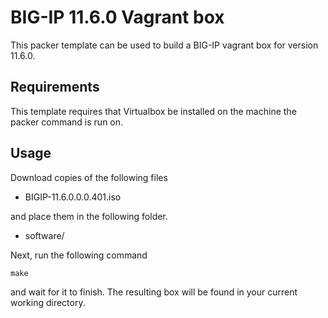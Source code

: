 # BIG-IP 11.6.0 Vagrant box

This packer template can be used to build a BIG-IP vagrant box for version
11.6.0.

## Requirements

This template requires that Virtualbox be installed on the machine the packer
command is run on.

## Usage

Download copies of the following files

  * BIGIP-11.6.0.0.0.401.iso

and place them in the following folder.

  * software/

Next, run the following command

    make

and wait for it to finish. The resulting box will be found in your current
working directory.
